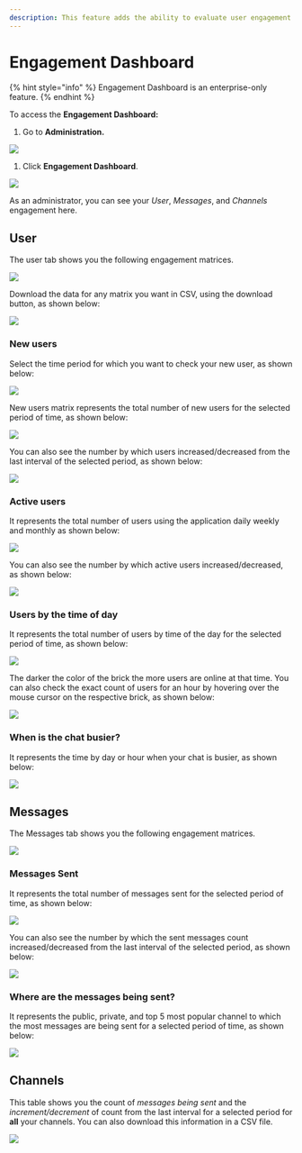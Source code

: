 ```yaml
---
description: This feature adds the ability to evaluate user engagement on the channels.
---
```


# Engagement Dashboard

{% hint style="info" %}
Engagement Dashboard is an enterprise-only feature.
{% endhint %}

To access the **Engagement Dashboard:**

1. Go to **Administration.**

![](../../../.gitbook/assets/image%20%2830%29.png)

1. Click **Engagement Dashboard**.

![](../../../.gitbook/assets/image%20%28139%29%20%281%29%20%281%29.png)

As an administrator, you can see your _User_, _Messages_, and _Channels_ engagement here.

## User

The user tab shows you the following engagement matrices.

![](../../../.gitbook/assets/image%20%28129%29%20%281%29%20%281%29%20%281%29.png)

Download the data for any matrix you want in CSV, using the download button, as shown below:

![](../../../.gitbook/assets/image%20%28134%29.png)

### New users

Select the time period for which you want to check your new user, as shown below:

![](../../../.gitbook/assets/image%20%28132%29.png)

New users matrix represents the total number of new users for the selected period of time, as shown below:

![](../../../.gitbook/assets/image%20%28140%29.png)

You can also see the number by which users increased/decreased from the last interval of the selected period, as shown below:

![](../../../.gitbook/assets/image%20%28145%29.png)

### Active users

It represents the total number of users using the application daily weekly and monthly as shown below:

![](../../../.gitbook/assets/image%20%28130%29.png)

You can also see the number by which active users increased/decreased, as shown below:

![](../../../.gitbook/assets/image%20%28133%29.png)

### Users by the time of day

It represents the total number of users by time of the day for the selected period of time, as shown below:

![](../../../.gitbook/assets/image%20%28143%29.png)

The darker the color of the brick the more users are online at that time. You can also check the exact count of users for an hour by hovering over the mouse cursor on the respective brick, as shown below:

![](../../../.gitbook/assets/image%20%28131%29.png)

### When is the chat busier?

It represents the time by day or hour when your chat is busier, as shown below:

![](../../../.gitbook/assets/image%20%28127%29.png)

## Messages

The Messages tab shows you the following engagement matrices.

![](../../../.gitbook/assets/image%20%28138%29.png)

### Messages Sent

It represents the total number of messages sent for the selected period of time, as shown below:

![](../../../.gitbook/assets/image%20%28142%29.png)

You can also see the number by which the sent messages count increased/decreased from the last interval of the selected period, as shown below:

![](../../../.gitbook/assets/image%20%28135%29.png)

### Where are the messages being sent?

It represents the public, private, and top 5 most popular channel to which the most messages are being sent for a selected period of time, as shown below:

![](../../../.gitbook/assets/image%20%28128%29.png)

## Channels

This table shows you the count of _messages being sent_ and the _increment/decrement_ of count from the last interval for a selected period for **all** your channels. You can also download this information in a CSV file.

![](../../../.gitbook/assets/image%20%28141%29.png)

